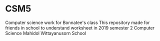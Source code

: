# CSM5
Computer science work for Bonnatee's class
This repository made for friends in school to understand worksheet in 2019 semester 2 Computer Science
Mahidol Wittayanusorn School
